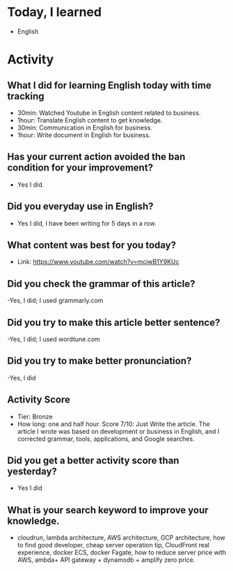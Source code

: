 # Today, I learned 
- English

# Activity
## What I did for learning English today with time tracking
- 30min: Watched Youtube in English content related to business.
- 1hour: Translate English content to get knowledge.
- 30min: Communication in English for business.
- 1hour: Write document in English for business.

## Has your current action avoided the ban condition for your improvement?
- Yes I did.

## Did you everyday use in English?
- Yes I did, I have been writing for 5 days in a row.

## What content was best for you today?
- Link: https://www.youtube.com/watch?v=mcjwB1Y9KUc

## Did you check the grammar of this article?
-Yes, I did; I used grammarly.com 

## Did you try to make this article better sentence?
-Yes, I did; I used wordtune.com

## Did you try to make better pronunciation?
-Yes, I did

## Activity Score
- Tier: Bronze
- How long: one and half hour.
Score 7/10: Just Write the article. The article I wrote was based on development or business in English, and I corrected grammar, tools, applications, and Google searches.

## Did you get a better activity score than yesterday?
- Yes I did

## What is your search keyword to improve your knowledge.
- cloudrun, lambda architecture, AWS architecture, GCP architecture, how to find good developer, cheap server operation tip, CloudFront real experience, docker ECS, docker Fagate, how to reduce server price with AWS, ambda+ API gateway + dynamodb + amplify zero price.
